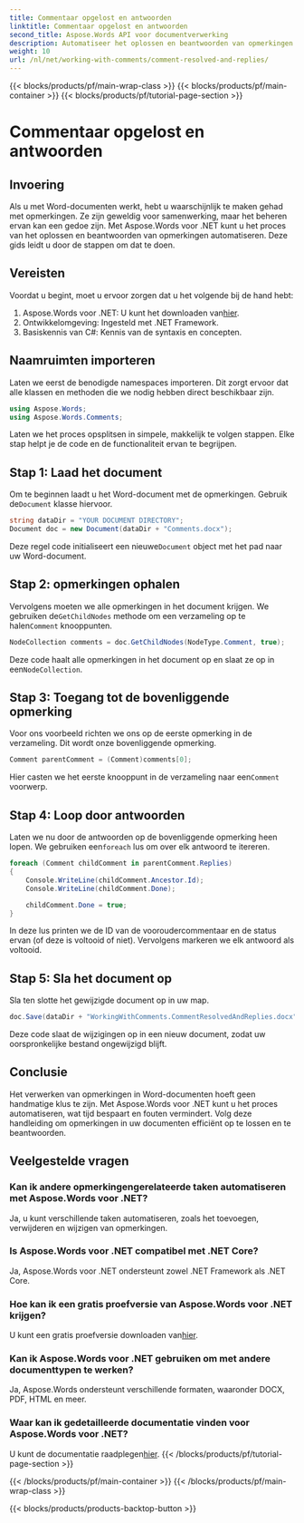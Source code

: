 ```yaml
---
title: Commentaar opgelost en antwoorden
linktitle: Commentaar opgelost en antwoorden
second_title: Aspose.Words API voor documentverwerking
description: Automatiseer het oplossen en beantwoorden van opmerkingen in Word-documenten met Aspose.Words voor .NET. Inclusief stapsgewijze handleiding.
weight: 10
url: /nl/net/working-with-comments/comment-resolved-and-replies/
---
```


{{< blocks/products/pf/main-wrap-class >}}
{{< blocks/products/pf/main-container >}}
{{< blocks/products/pf/tutorial-page-section >}}

# Commentaar opgelost en antwoorden

## Invoering

Als u met Word-documenten werkt, hebt u waarschijnlijk te maken gehad met opmerkingen. Ze zijn geweldig voor samenwerking, maar het beheren ervan kan een gedoe zijn. Met Aspose.Words voor .NET kunt u het proces van het oplossen en beantwoorden van opmerkingen automatiseren. Deze gids leidt u door de stappen om dat te doen.

## Vereisten

Voordat u begint, moet u ervoor zorgen dat u het volgende bij de hand hebt:

1.  Aspose.Words voor .NET: U kunt het downloaden van[hier](https://releases.aspose.com/words/net/).
2. Ontwikkelomgeving: Ingesteld met .NET Framework.
3. Basiskennis van C#: Kennis van de syntaxis en concepten.

## Naamruimten importeren

Laten we eerst de benodigde namespaces importeren. Dit zorgt ervoor dat alle klassen en methoden die we nodig hebben direct beschikbaar zijn.

```csharp
using Aspose.Words;
using Aspose.Words.Comments;
```

Laten we het proces opsplitsen in simpele, makkelijk te volgen stappen. Elke stap helpt je de code en de functionaliteit ervan te begrijpen.

## Stap 1: Laad het document

 Om te beginnen laadt u het Word-document met de opmerkingen. Gebruik de`Document` klasse hiervoor.

```csharp
string dataDir = "YOUR DOCUMENT DIRECTORY";
Document doc = new Document(dataDir + "Comments.docx");
```

 Deze regel code initialiseert een nieuwe`Document` object met het pad naar uw Word-document.

## Stap 2: opmerkingen ophalen

 Vervolgens moeten we alle opmerkingen in het document krijgen. We gebruiken de`GetChildNodes` methode om een verzameling op te halen`Comment` knooppunten.

```csharp
NodeCollection comments = doc.GetChildNodes(NodeType.Comment, true);
```

Deze code haalt alle opmerkingen in het document op en slaat ze op in een`NodeCollection`.

## Stap 3: Toegang tot de bovenliggende opmerking

Voor ons voorbeeld richten we ons op de eerste opmerking in de verzameling. Dit wordt onze bovenliggende opmerking.

```csharp
Comment parentComment = (Comment)comments[0];
```

 Hier casten we het eerste knooppunt in de verzameling naar een`Comment` voorwerp.

## Stap 4: Loop door antwoorden

 Laten we nu door de antwoorden op de bovenliggende opmerking heen lopen. We gebruiken een`foreach` lus om over elk antwoord te itereren.

```csharp
foreach (Comment childComment in parentComment.Replies)
{
    Console.WriteLine(childComment.Ancestor.Id);
    Console.WriteLine(childComment.Done);

    childComment.Done = true;
}
```

In deze lus printen we de ID van de vooroudercommentaar en de status ervan (of deze is voltooid of niet). Vervolgens markeren we elk antwoord als voltooid.

## Stap 5: Sla het document op

Sla ten slotte het gewijzigde document op in uw map.

```csharp
doc.Save(dataDir + "WorkingWithComments.CommentResolvedAndReplies.docx");
```

Deze code slaat de wijzigingen op in een nieuw document, zodat uw oorspronkelijke bestand ongewijzigd blijft.

## Conclusie

Het verwerken van opmerkingen in Word-documenten hoeft geen handmatige klus te zijn. Met Aspose.Words voor .NET kunt u het proces automatiseren, wat tijd bespaart en fouten vermindert. Volg deze handleiding om opmerkingen in uw documenten efficiënt op te lossen en te beantwoorden.

## Veelgestelde vragen

### Kan ik andere opmerkingengerelateerde taken automatiseren met Aspose.Words voor .NET?  
Ja, u kunt verschillende taken automatiseren, zoals het toevoegen, verwijderen en wijzigen van opmerkingen.

### Is Aspose.Words voor .NET compatibel met .NET Core?  
Ja, Aspose.Words voor .NET ondersteunt zowel .NET Framework als .NET Core.

### Hoe kan ik een gratis proefversie van Aspose.Words voor .NET krijgen?  
 U kunt een gratis proefversie downloaden van[hier](https://releases.aspose.com/).

### Kan ik Aspose.Words voor .NET gebruiken om met andere documenttypen te werken?  
Ja, Aspose.Words ondersteunt verschillende formaten, waaronder DOCX, PDF, HTML en meer.

### Waar kan ik gedetailleerde documentatie vinden voor Aspose.Words voor .NET?  
 U kunt de documentatie raadplegen[hier](https://reference.aspose.com/words/net/).
{{< /blocks/products/pf/tutorial-page-section >}}

{{< /blocks/products/pf/main-container >}}
{{< /blocks/products/pf/main-wrap-class >}}

{{< blocks/products/products-backtop-button >}}
